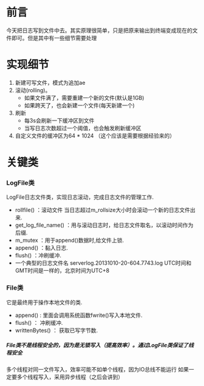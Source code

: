 # 前言
今天把日志写到文件中去。其实原理很简单，只是把原来输出到终端变成现在的文件即可。但是其中有一些细节需要处理

# 实现细节
1. 新建可写文件，模式为追加ae
2. 滚动(rolling)。
    - 如果文件满了，需要重建一个新的文件(默认是1GB)
    - 如果跨天了，也会新建一个文件(每天新建一个)
4. 刷新
    - 每3s会刷新一下缓冲区到文件
    - 当写日志次数超过一个阈值，也会触发刷新缓冲区
5. 自定义文件的缓冲区为64 * 1024 （这个应该是需要根据经验来的）

# 关键类
### LogFile类
LogFile日志文件类，实现日志滚动，完成日志文件的管理工作.
- rollfile() ：滚动文件 当日志超过m_rollsize大小时会滚动一个新的日志文件出来.
- get_log_file_name() ：用与滚动日志时，给日志文件取名，以滚动时间作为后缀.
- m_mutex ：用于append()数据时,给文件上锁.
- append() ：黏入日志.
- flush() ：冲刷缓冲.
- 一个典型的日志文件名
serverlog.20131010-20-604.7743.log
UTC时间和GMT时间是一样的，北京时间为UTC+8


### File类
它是最终用于操作本地文件的类.
- append() : 里面会调用系统函数fwrite()写入本地文件.
- flush() ： 冲刷缓冲.
- writtenBytes() ： 获取已写字节数.

##### File类不是线程安全的，因为是无锁写入（提高效率）。通过LogFile类保证了线程安全

多个线程对同一文件写入，效率可能不如单个线程，因为IO总线不能运行
如果一定要多个线程写入，采用异步线程（之后会讲到）